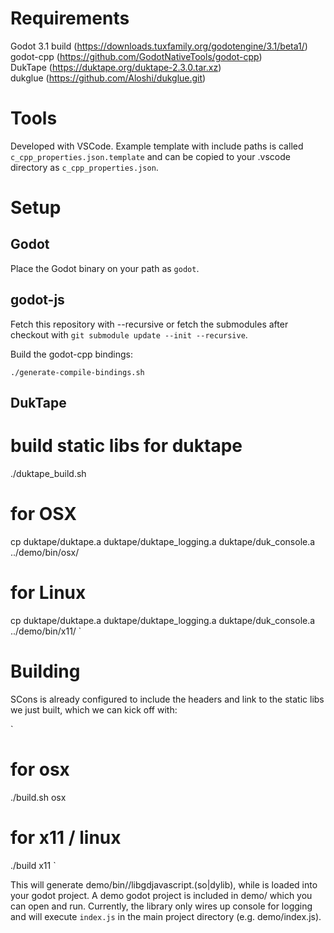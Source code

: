 
Requirements
============
Godot 3.1 build (https://downloads.tuxfamily.org/godotengine/3.1/beta1/)  
godot-cpp (https://github.com/GodotNativeTools/godot-cpp)  
DukTape (https://duktape.org/duktape-2.3.0.tar.xz)  
dukglue (https://github.com/Aloshi/dukglue.git)  

Tools
=====
Developed with VSCode. Example template with include paths is called `c_cpp_properties.json.template` and can be copied to your .vscode directory as `c_cpp_properties.json`.

Setup
=====

Godot
-----
Place the Godot binary on your path as `godot`.

godot-js
--------
Fetch this repository with --recursive or fetch the submodules after checkout with `git submodule update --init --recursive`.

Build the godot-cpp bindings:

`
./generate-compile-bindings.sh
`

DukTape
-------

# build static libs for duktape
./duktape_build.sh

# for OSX
cp duktape/duktape.a duktape/duktape_logging.a duktape/duk_console.a ../demo/bin/osx/

# for Linux
cp duktape/duktape.a duktape/duktape_logging.a duktape/duk_console.a ../demo/bin/x11/
`

Building
========

SCons is already configured to include the headers and link to the static libs we just built, which we can kick off with:

`
# for osx
./build.sh osx

# for x11 / linux
./build x11
`

This will generate demo/bin/<PLATFORM>/libgdjavascript.(so|dylib), while is loaded into your godot project. A demo godot project is included in demo/ which you can open and run. Currently, the library only wires up console for logging and will execute `index.js` in the main project directory (e.g. demo/index.js).

